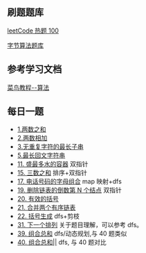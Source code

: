 ## 刷题题库

[leetCode 热题 100](https://leetcode.cn/problem-list/2cktkvj/)

[字节算法题库](https://leetcode.cn/explore/featured/card/bytedance/243/array-and-sorting/1020/)

## 参考学习文档

[菜鸟教程--算法](https://www.runoob.com/data-structures/shell-sort.html)

## 每日一题

- [1.两数之和](https://leetcode.cn/problems/two-sum/?favorite=2cktkvj)
- [2.两数相加](https://leetcode.cn/problems/add-two-numbers/?favorite=2cktkvj)
- [3.无重复字符的最长子串](https://leetcode.cn/problems/longest-substring-without-repeating-characters/?favorite=2cktkvj)
- [5.最长回文字符串](https://leetcode.cn/problems/longest-palindromic-substring/)
- [11. 盛最多水的容器](https://leetcode.cn/problems/container-with-most-water/?favorite=2cktkvj) 双指针
- [15. 三数之和](https://leetcode.cn/problems/3sum/?favorite=2cktkvj) 排序+双指针
- [17. 电话号码的字母组合](https://leetcode.cn/problems/letter-combinations-of-a-phone-number/) map 映射+dfs
- [19. 删除链表的倒数第 N 个结点](https://leetcode.cn/problems/remove-nth-node-from-end-of-list/?favorite=2cktkvj) 双指针
- [20. 有效的括号](https://leetcode.cn/problems/valid-parentheses/?favorite=2cktkvj)
- [21. 合并两个有序链表](https://leetcode.cn/problems/merge-two-sorted-lists/?favorite=2cktkvj)
- [22. 括号生成](https://leetcode.cn/problems/generate-parentheses/?favorite=2cktkvj) dfs+剪枝
- [31. 下一个排列](https://leetcode.cn/problems/next-permutation/?favorite=2cktkvj) 关于题目理解，可以参考 dfs。
- [39. 组合总和](https://leetcode.cn/problems/combination-sum/?favorite=2cktkvj) dfs/动态规划,与 40 题类似
- [40. 组合总和||](https://leetcode.cn/problems/combination-sum-ii/submissions/) dfs, 与 40 题对比
